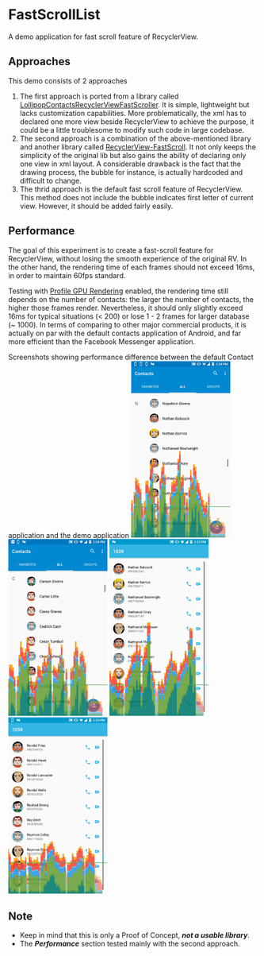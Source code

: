 # FastScrollList
A demo application for fast scroll feature of RecyclerView.

## Approaches
This demo consists of 2 approaches
1. The first approach is ported from a library called [LollipopContactsRecyclerViewFastScroller](https://github.com/AndroidDeveloperLB/LollipopContactsRecyclerViewFastScroller). It is simple, lightweight but lacks customization capabilities. More problematically, the xml has to declared one more view beside RecyclerView to achieve the purpose, it could be a little troublesome to modify such code in large codebase.
2. The second approach is a combination of the above-mentioned library and another library called [RecyclerView-FastScroll](https://github.com/timusus/RecyclerView-FastScroll). It not only keeps the simplicity of the original lib but also gains the ability of declaring only one view in xml layout. A considerable drawback is the fact that the drawing process, the bubble for instance, is actually hardcoded and difficult to change.
3. The thrid approach is the default fast scroll feature of RecyclerView. This method does not include the bubble indicates first letter of current view. However, it should be added fairly easily.

## Performance
The goal of this experiment is to create a fast-scroll feature for RecyclerView, without losing the smooth experience of the original RV. In the other hand, the rendering time of each frames should not exceed 16ms, in order to maintain 60fps standard.

Testing with [Profile GPU Rendering](https://developer.android.com/topic/performance/rendering/profile-gpu.html) enabled, the rendering time still depends on the number of contacts: the larger the number of contacts, the higher those frames render. Nevertheless, it should only slightly exceed 16ms for typical situations (< 200) or lose 1 - 2 frames for larger database (~ 1000). In terms of comparing to other major commercial products, it is actually on par with the default contacts application of Android, and far more efficient than the Facebook Messenger application.

Screenshots showing performance difference between the default Contact application and the demo application
<img src="./images/contact_1.jpg" width="200"/>
<img src="./images/contact_2.jpg" width="200"/>
<img src="./images/demo_2.jpg" width="200"/>
<img src="./images/demo_1.jpg" width="200"/>


## Note
* Keep in mind that this is only a Proof of Concept, **_not a usable library_**.  
* The **_Performance_** section tested mainly with the second approach.
